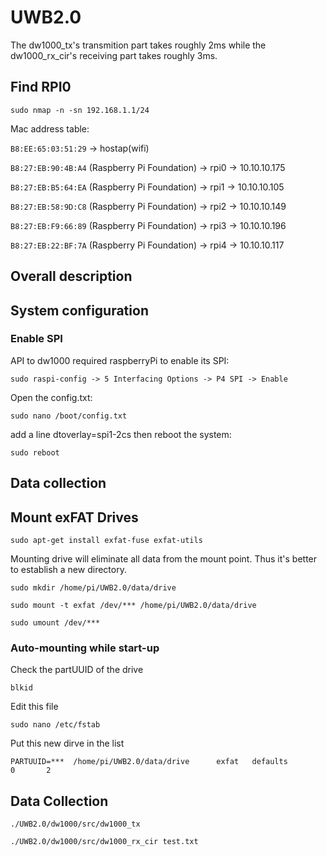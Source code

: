 # UWB2.0
The dw1000_tx's transmition part takes roughly 2ms while the dw1000_rx_cir's receiving part takes roughly 3ms.

## Find RPI0
```
sudo nmap -n -sn 192.168.1.1/24
```
Mac address table: 

`B8:EE:65:03:51:29` -> hostap(wifi)

`B8:27:EB:90:4B:A4` (Raspberry Pi Foundation) -> rpi0 -> 10.10.10.175

`B8:27:EB:B5:64:EA` (Raspberry Pi Foundation) -> rpi1 -> 10.10.10.105

`B8:27:EB:58:9D:C8` (Raspberry Pi Foundation) -> rpi2 -> 10.10.10.149

`B8:27:EB:F9:66:89` (Raspberry Pi Foundation) -> rpi3 -> 10.10.10.196

`B8:27:EB:22:BF:7A` (Raspberry Pi Foundation) -> rpi4 -> 10.10.10.117

## Overall description

## System configuration
### Enable SPI
API to dw1000 required raspberryPi to enable its SPI:

```
sudo raspi-config -> 5 Interfacing Options -> P4 SPI -> Enable
```

Open the config.txt:

```
sudo nano /boot/config.txt
```

add a line dtoverlay=spi1-2cs
then reboot the system:

```
sudo reboot
```

## Data collection


## Mount exFAT Drives
```
sudo apt-get install exfat-fuse exfat-utils
```
Mounting drive will eliminate all data from the mount point. Thus it's better to establish a new directory. 
```
sudo mkdir /home/pi/UWB2.0/data/drive
```
```
sudo mount -t exfat /dev/*** /home/pi/UWB2.0/data/drive
```
```
sudo umount /dev/***
```
### Auto-mounting while start-up
Check the partUUID of the drive
```
blkid
```
Edit this file
```
sudo nano /etc/fstab
```
Put this new dirve in the list
```
PARTUUID=***  /home/pi/UWB2.0/data/drive      exfat   defaults          0       2
```

## Data Collection
```
./UWB2.0/dw1000/src/dw1000_tx
```
```
./UWB2.0/dw1000/src/dw1000_rx_cir test.txt
```

